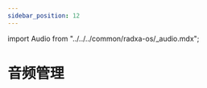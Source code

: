 ```yaml
---
sidebar_position: 12
---
```


import Audio from "../../../common/radxa-os/\_audio.mdx";

# 音频管理

<Audio />
